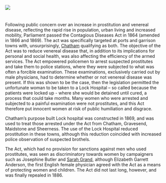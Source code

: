 <a href="https://dev.visual-essays.app"><img src="https://dev-visual-essays.netlify.app/images/ve-button.png"></a> <param ve-config title="Contagious Diseases Acts and Lock Hospitals" author="Martin Watts" layout="vtl" banner="/images/banners/19c.jpg">

<param ve-entity eid="Q729006" aliases="Chatham">
<param ve-entity eid="Q676689" aliases="Gravesend">
<param ve-entity eid="Q213180" aliases="Maidstone">
<param ve-entity eid="Q1003196" aliases="Sheerness">

#

Following public concern over an increase in prostitution and venereal disease, reflecting the rapid rise in population, urban living and increased mobility, Parliament passed the Contagious Diseases Act in 1864 (amended in 1866 and 1869). The act was specifically targeted at ports and garrison towns with, unsurprisingly, [Chatham](/19c/19c-chatham-dockyard) qualifying as both. The objective of the Act was to reduce venereal disease that, in addition to its implications for personal and social health, was also affecting the efficiency of the armed services. The Act empowered policemen to arrest suspected prostitutes and take them to police stations, where they were subjected to what was often a forcible examination. These examinations, exclusively carried out by male physicians, had to determine whether or not venereal disease was present. If this was shown to be the case, then the legislation permitted the unfortunate woman to be taken to a Lock Hospital – so called because the patients were locked up - where she would be detained until cured, a process that could take months. Many women who were arrested and subjected to a painful examination were not prostitutes, and this Act therefore put innocent women at risk of public humiliation and disgrace.
<param ve-map primary center="Q729006" zoom="15">
<param ve-image url="https://ia801307.us.archive.org/BookReader/BookReaderImages.php?zip=/31/items/b22298423/b22298423_jp2.zip&file=b22298423_jp2/b22298423_0003.jp2&id=b22298423&scale=4&rotate=0" label="The Contagious Diseases Acts" attribution="This work is available under the Creative Commons, Public Domain Mark">
<param ve-image url="12621Dockyard.jpg" label="Chatham Dockyard">

Chatham’s purpose built Lock hospital was constructed in 1869, and was used to treat those arrested under the Act from Chatham, Gravesend, Maidstone and Sheerness. The use of the Lock Hospital reduced prostitution in these towns, although this reduction coincided with increased police observation of suspected brothels.
<param ve-map center="Q58752022" zoom="15">
<param ve-map center="Q676689" zoom="15">
<param ve-map center="Q213180" zoom="15">
<param ve-map center="Q1003196" zoom="15">
<param ve-map center="Q729006" zoom="15">
<param ve-image url="https://upload.wikimedia.org/wikipedia/commons/d/d7/RochesterStBarts4245.JPG" label="St Bart's Hospital, Rochester, which contained 30 beds in the lock wing" attribution="Clem Rutter, Rochester Kent, CC BY-SA 3.0, via Wikimedia Commons">
<param ve-image url="12621Dockyard1.jpg" label="Chatham Dockyard">

The Act, which had no provision for sanctions against men who used prostitutes, was seen as discriminatory towards women by campaigners such as Josephine Butler and [Sarah Grand](/19c/19c-grand-biography), although Elizabeth Garrett Anderson, the first English female physician agreed with the Act as a means of protecting women and children. The Act did not last long, however, and was finally repealed in 1886.
<param ve-image url="https://upload.wikimedia.org/wikipedia/commons/7/7d/Josephine_Butler.jpg" label="Josephine Butler" attribution="George Richmond (1809-1896), Public domain, via Wikimedia Commons">
<param ve-image url="https://upload.wikimedia.org/wikipedia/commons/a/a2/Portrait_of_Sarah_Grand.jpg" label="Sarah Grand" attribution="Elliott & Fry, Public domain, via Wikimedia Commons">
<param ve-image url="https://upload.wikimedia.org/wikipedia/commons/9/9d/Elizabeth_Garrett_Anderson.jpg" label="Elizabeth Garrett Anderson" attribution="Walery, Public domain, via Wikimedia Commons">

